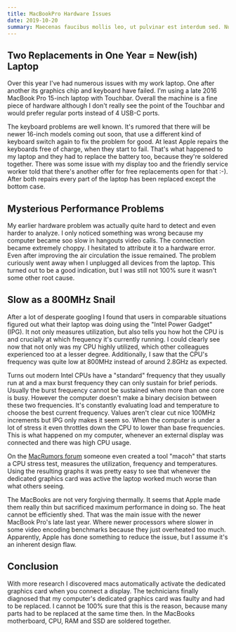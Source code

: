 ```yaml
---
title: MacBookPro Hardware Issues
date: 2019-10-20
summary: Maecenas faucibus mollis leo, ut pulvinar est interdum sed. Nullam sagittis nunc suscipit, luctus ligula a, iaculis mi. Sed nec erat erat. Nulla dictum purus id maximus maximus. Orci varius natoque penatibus et magnis dis parturient montes, nascetur ridiculus mus. In blandit vestibulum ipsum vel convallis. Morbi tristique luctus sapien quis faucibus. Nunc scelerisque in erat in placerat. Morbi vitae lorem a ex lacinia vehicula.
---
```

## Two Replacements in One Year = New(ish) Laptop

Over this year I've had numerous issues with my work laptop. One after another its graphics chip and keyboard have failed. I'm using a late 2016 MacBook Pro 15-inch laptop with Touchbar. Overall the machine is a fine piece of hardware although I don't really see the point of the Touchbar and would prefer regular ports instead of 4 USB-C ports.

The keyboard problems are well known. It's rumored that there will be newer 16-inch models coming out soon, that use a different kind of keyboard switch again to fix the problem for good. At least Apple repairs the keyboards free of charge, when they start to fail. That's what happened to my laptop and they had to replace the battery too, because they're soldered together. There was some issue with my display too and the friendly service worker told that there's another offer for free replacements open for that :-). After both repairs every part of the laptop has been replaced except the bottom case.

## Mysterious Performance Problems

My earlier hardware problem was actually quite hard to detect and even harder to analyze. I only noticed something was wrong because my computer became soo slow in hangouts video calls. The connection became extremely choppy. I hesitated to attribute it to a hardware error. Even after improving the air circulation the issue remained. The problem curiously went away when I unplugged all devices from the laptop. This turned out to be a good indication, but I was still not 100% sure it wasn't some other root cause.

## Slow as a 800MHz Snail

After a lot of desperate googling I found that users in comparable situations figured out what their laptop was doing using the "Intel Power Gadget" (IPG). It not only measures utilization, but also tells you how hot the CPU is and crucially at which frequency it's currently running. I could clearly see now that not only was my CPU highly utilized, which other colleagues experienced too at a lesser degree. Additionally, I saw that the CPU's frequency was quite low at 800MHz instead of around 2.8GHz as expected.

Turns out modern Intel CPUs have a "standard" frequency that they usually run at and a max burst frequency they can only sustain for brief periods. Usually the burst frequency cannot be sustained when more than one core is busy. However the computer doesn't make a binary decision between these two frequencies. It's constantly evaluating load and temperature to choose the best current frequency. Values aren't clear cut nice 100MHz increments but IPG only makes it seem so. When the computer is under a lot of stress it even throttles down the CPU to lower than base frequencies. This is what happened on my computer, whenever an external display was connected and there was high CPU usage.

On the [MacRumors forum](https://forums.macrumors.com/threads/automated-tool-to-reveal-throttling-and-overheating-github.1731178/) someone even created a tool "macoh" that starts a CPU stress test, measures the utilization, frequency and temperatures. Using the resulting graphs it was pretty easy to see that whenever the dedicated graphics card was active the laptop worked much worse than what others seeing.

The MacBooks are not very forgiving thermally. It seems that Apple made them really thin but sacrificed maximum performance in doing so. The heat cannot be efficiently shed. That was the main issue with the newer MacBook Pro's late last year. Where newer processors where slower in some video encoding benchmarks because they just overheated too much. Apparently, Apple has done something to reduce the issue, but I assume it's an inherent design flaw.

## Conclusion

With more research I discovered macs automatically activate the dedicated graphics card when you connect a display. The technicians finally diagnosed that my computer's dedicated graphics card was faulty and had to be replaced. I cannot be 100% sure that this is the reason, because many parts had to be replaced at the same time then. In the MacBooks motherboard, CPU, RAM and SSD are soldered together.

